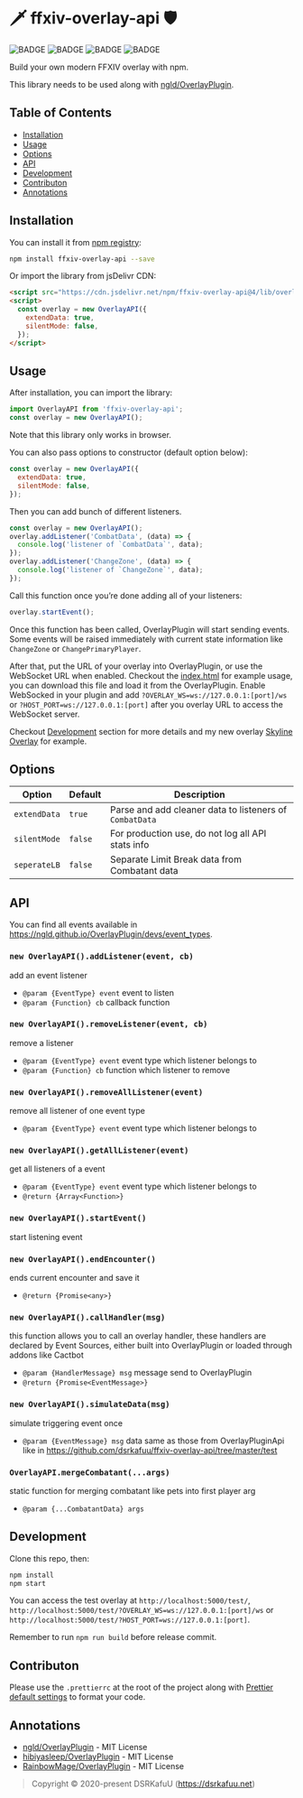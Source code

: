 # 🗡 ffxiv-overlay-api 🛡

![BADGE](https://img.shields.io/github/workflow/status/dsrkafuu/ffxiv-overlay-api/npm-publish)
![BADGE](https://img.shields.io/npm/v/ffxiv-overlay-api)
![BADGE](https://img.shields.io/npm/dm/ffxiv-overlay-api)
![BADGE](https://img.shields.io/npm/l/ffxiv-overlay-api)

Build your own modern FFXIV overlay with npm.

This library needs to be used along with [ngld/OverlayPlugin](https://github.com/ngld/OverlayPlugin).

## Table of Contents

- [Installation](#installation)
- [Usage](#usage)
- [Options](#options)
- [API](#api)
- [Development](#development)
- [Contributon](#contributon)
- [Annotations](#annotations)

## Installation

You can install it from [npm registry](https://www.npmjs.com/package/ffxiv-overlay-api):

```bash
npm install ffxiv-overlay-api --save
```

Or import the library from jsDelivr CDN:

```html
<script src="https://cdn.jsdelivr.net/npm/ffxiv-overlay-api@4/lib/overlay.min.js"></script>
<script>
  const overlay = new OverlayAPI({
    extendData: true,
    silentMode: false,
  });
</script>
```

## Usage

After installation, you can import the library:

```js
import OverlayAPI from 'ffxiv-overlay-api';
const overlay = new OverlayAPI();
```

Note that this library only works in browser.

You can also pass options to constructor (default option below):

```js
const overlay = new OverlayAPI({
  extendData: true,
  silentMode: false,
});
```

Then you can add bunch of different listeners.

```js
const overlay = new OverlayAPI();
overlay.addListener('CombatData', (data) => {
  console.log('listener of `CombatData`', data);
});
overlay.addListener('ChangeZone', (data) => {
  console.log('listener of `ChangeZone`', data);
});
```

Call this function once you’re done adding all of your listeners:

```js
overlay.startEvent();
```

Once this function has been called, OverlayPlugin will start sending events. Some events will be raised immediately with current state information like `ChangeZone` or `ChangePrimaryPlayer`.

After that, put the URL of your overlay into OverlayPlugin, or use the WebSocket URL when enabled. Checkout the [index.html](https://github.com/dsrkafuu/ffxiv-overlay-api/blob/master/test/index.html) for example usage, you can download this file and load it from the OverlayPlugin. Enable WebSocked in your plugin and add `?OVERLAY_WS=ws://127.0.0.1:[port]/ws` or `?HOST_PORT=ws://127.0.0.1:[port]` after you overlay URL to access the WebSocket server.

Checkout [Development](#development) section for more details and my new overlay [Skyline Overlay](https://github.com/dsrkafuu/skyline-overlay) for example.

## Options

| Option       | Default | Description                                             |
| ------------ | ------- | ------------------------------------------------------- |
| `extendData` | `true`  | Parse and add cleaner data to listeners of `CombatData` |
| `silentMode` | `false` | For production use, do not log all API stats info       |
| `seperateLB` | `false` | Separate Limit Break data from Combatant data           |

## API

You can find all events available in <https://ngld.github.io/OverlayPlugin/devs/event_types>.

### `new OverlayAPI().addListener(event, cb)`

add an event listener

- `@param {EventType} event` event to listen
- `@param {Function} cb` callback function

### `new OverlayAPI().removeListener(event, cb)`

remove a listener

- `@param {EventType} event` event type which listener belongs to
- `@param {Function} cb` function which listener to remove

### `new OverlayAPI().removeAllListener(event)`

remove all listener of one event type

- `@param {EventType} event` event type which listener belongs to

### `new OverlayAPI().getAllListener(event)`

get all listeners of a event

- `@param {EventType} event` event type which listener belongs to
- `@return {Array<Function>}`

### `new OverlayAPI().startEvent()`

start listening event

### `new OverlayAPI().endEncounter()`

ends current encounter and save it

- `@return {Promise<any>}`

### `new OverlayAPI().callHandler(msg)`

this function allows you to call an overlay handler, these handlers are declared by Event Sources, either built into OverlayPlugin or loaded through addons like Cactbot

- `@param {HandlerMessage} msg` message send to OverlayPlugin
- `@return {Promise<EventMessage>}`

### `new OverlayAPI().simulateData(msg)`

simulate triggering event once

- `@param {EventMessage} msg` data same as those from OverlayPluginApi like in <https://github.com/dsrkafuu/ffxiv-overlay-api/tree/master/test>

### `OverlayAPI.mergeCombatant(...args)`

static function for merging combatant like pets into first player arg

- `@param {...CombatantData} args`

## Development

Clone this repo, then:

```bash
npm install
npm start
```

You can access the test overlay at `http://localhost:5000/test/`, `http://localhost:5000/test/?OVERLAY_WS=ws://127.0.0.1:[port]/ws` or `http://localhost:5000/test/?HOST_PORT=ws://127.0.0.1:[port]`.

Remember to run `npm run build` before release commit.

## Contributon

Please use the `.prettierrc` at the root of the project along with [Prettier default settings](https://prettier.io/docs/en/options.html) to format your code.

## Annotations

- [ngld/OverlayPlugin](https://github.com/ngld/OverlayPlugin) - MIT License
- [hibiyasleep/OverlayPlugin](https://github.com/hibiyasleep/OverlayPlugin) - MIT License
- [RainbowMage/OverlayPlugin](https://github.com/RainbowMage/OverlayPlugin) - MIT License

> Copyright © 2020-present DSRKafuU (<https://dsrkafuu.net>)
